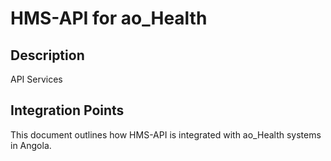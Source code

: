 # HMS-API for ao_Health

## Description

API Services

## Integration Points

This document outlines how HMS-API is integrated with ao_Health systems in Angola.
